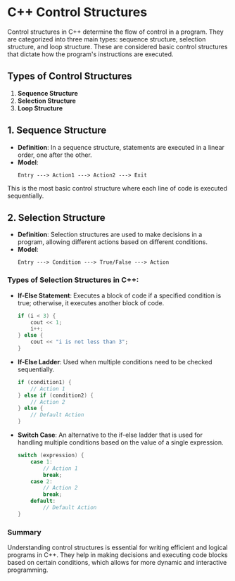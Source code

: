 


# C++ Control Structures

Control structures in C++ determine the flow of control in a program. They are categorized into three main types: sequence structure, selection structure, and loop structure. These are considered basic control structures that dictate how the program's instructions are executed.

## Types of Control Structures

1. **Sequence Structure**
2. **Selection Structure**
3. **Loop Structure**

## 1. Sequence Structure

- **Definition**: In a sequence structure, statements are executed in a linear order, one after the other.
- **Model**: 
  ```
  Entry ---> Action1 ---> Action2 ---> Exit
  ```

This is the most basic control structure where each line of code is executed sequentially.

## 2. Selection Structure

- **Definition**: Selection structures are used to make decisions in a program, allowing different actions based on different conditions.
- **Model**: 
  ```
  Entry ---> Condition ---> True/False ---> Action
  ```

### Types of Selection Structures in C++:

- **If-Else Statement**: Executes a block of code if a specified condition is true; otherwise, it executes another block of code.

   ```cpp
   if (i < 3) {
       cout << 1;
       i++;
   } else {
       cout << "i is not less than 3";
   }
   ```

- **If-Else Ladder**: Used when multiple conditions need to be checked sequentially.

   ```cpp
   if (condition1) {
       // Action 1
   } else if (condition2) {
       // Action 2
   } else {
       // Default Action
   }
   ```

- **Switch Case**: An alternative to the if-else ladder that is used for handling multiple conditions based on the value of a single expression.

   ```cpp
   switch (expression) {
       case 1:
           // Action 1
           break;
       case 2:
           // Action 2
           break;
       default:
           // Default Action
   }
   ```

### Summary

Understanding control structures is essential for writing efficient and logical programs in C++. They help in making decisions and executing code blocks based on certain conditions, which allows for more dynamic and interactive programming.
